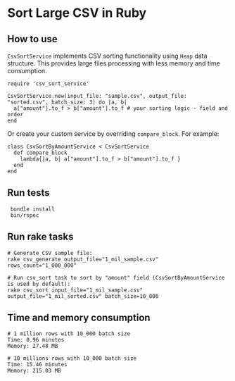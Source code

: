 # Sort Large CSV in Ruby

## How to use

`CsvSortService` implements CSV sorting functionality using `Heap` data structure. This provides large files processing with less memory and time consumption.

```
require 'csv_sort_service'

CsvSortService.new(input_file: "sample.csv", output_file: "sorted.csv", batch_size: 3) do |a, b|
  a["amount"].to_f > b["amount"].to_f # your sorting logic - field and order
end
```

Or create your custom service by overriding `compare_block`. For example:

```
class CsvSortByAmountService < CsvSortService
  def compare_block
    lambda{|a, b| a["amount"].to_f > b["amount"].to_f }
  end
end
```

## Run tests

```
 bundle install
 bin/rspec
```

## Run rake tasks

```
# Generate CSV sample file:
rake csv_generate output_file="1_mil_sample.csv" rows_count="1_000_000"

# Run csv_sort task to sort by "amount" field (CsvSortByAmountService is used by default):
rake csv_sort input_file="1_mil_sample.csv" output_file="1_mil_sorted.csv" batch_size=10_000
```

## Time and memory consumption

```
# 1 million rows with 10_000 batch size
Time: 0.96 minutes
Memory: 27.48 MB
```

```
# 10 millions rows with 10_000 batch size
Time: 15.46 minutes
Memory: 215.03 MB
```
